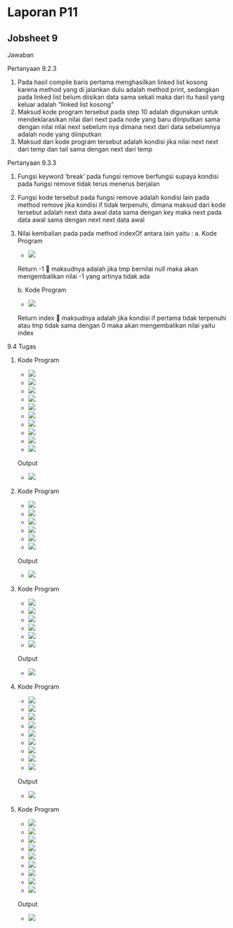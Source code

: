 # Laporan P11
## Jobsheet 9

Jawaban

Pertanyaan 9.2.3
1.	Pada hasil compile baris pertama menghasilkan linked list kosong karena method yang di jalankan dulu adalah method print, sedangkan pada linked list belum diisikan data sama sekali maka dari itu hasil yang keluar adalah “linked list kosong”
2.	Maksud kode program tersebut pada step 10 adalah digunakan untuk mendeklarasikan nilai dari next pada node yang baru diinputkan sama dengan nilai nilai next sebelum nya dimana next dari data sebelumnya adalah node yang diinputkan
3.	Maksud dari kode program tersebut adalah kondisi jika nilai next next dari temp dan tail sama dengan next dari temp

Pertanyaan 9.3.3
1.	Fungsi keyword ‘break’ pada fungsi remove berfungsi supaya kondisi pada fungsi remove tidak terus menerus berjalan
2.	Fungsi kode tersebut pada fungsi remove adalah kondisi lain pada method remove jika kondisi if tidak terpenuhi, dimana maksud dari kode tersebut adalah next data awal data sama dengan key maka next pada data awal sama dengan next next data awal
3.	Nilai kembalian pada pada method indexOf antara lain yaitu :
    a. Kode Program
    * <img src="./ss/1.jpeg">

    Return -1  maksudnya adalah jika tmp bernilai null maka akan mengembalikan nilai -1 yang artinya tidak ada

    b. Kode Program
    * <img src="./ss/2.jpeg">

    Return index  maksudnya adalah jika kondisi if pertama tidak terpenuhi atau tmp tidak sama dengan 0 maka akan mengembalikan nilai yaitu index

9.4 Tugas

1. Kode Program
   * <img src="./ss/3.jpeg">
   * <img src="./ss/4.jpeg">
   * <img src="./ss/5.jpeg">
   * <img src="./ss/6.jpeg">
   * <img src="./ss/7.jpeg">
   * <img src="./ss/8.jpeg">
   * <img src="./ss/9.jpeg">
   * <img src="./ss/10.jpeg">
   * <img src="./ss/11.jpeg">
   * <img src="./ss/12.jpeg">

   Output
   * <img src="./ss/13.jpeg">

2. Kode Program
   * <img src="./ss/14.jpeg">
   * <img src="./ss/15.jpeg">
   * <img src="./ss/16.jpeg">
   * <img src="./ss/17.jpeg">
   * <img src="./ss/18.jpeg">
   * <img src="./ss/19.jpeg">

   Output
   * <img src="./ss/20.jpeg">

3. Kode Program
   * <img src="./ss/21.jpeg">
   * <img src="./ss/22.jpeg">
   * <img src="./ss/23.jpeg">
   * <img src="./ss/24.jpeg">
   * <img src="./ss/25.jpeg">
   * <img src="./ss/26.jpeg">

   Output
   * <img src="./ss/27.jpeg">

4. Kode Program   
   * <img src="./ss/28.jpeg">
   * <img src="./ss/29.jpeg">
   * <img src="./ss/30.jpeg">
   * <img src="./ss/31.jpeg">
   * <img src="./ss/32.jpeg">
   * <img src="./ss/33.jpeg">
   * <img src="./ss/34.jpeg">
   * <img src="./ss/38.jpeg">
   * <img src="./ss/39.jpeg">

   Output
   * <img src="./ss/37.jpeg">

5. Kode Program
   * <img src="./ss/40.jpeg">
   * <img src="./ss/41.jpeg">
   * <img src="./ss/42.jpeg">
   * <img src="./ss/43.jpeg">
   * <img src="./ss/44.jpeg">
   * <img src="./ss/45.jpeg">
   * <img src="./ss/46.jpeg">
   * <img src="./ss/47.jpeg">
   * <img src="./ss/48.jpeg">

   Output
   * <img src="./ss/49.jpeg">





